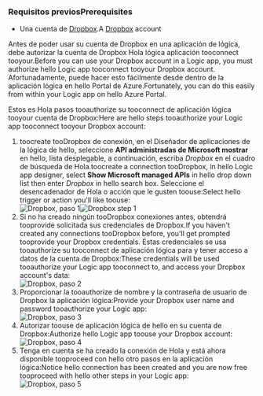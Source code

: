 ### <a name="prerequisites"></a><span data-ttu-id="e24eb-101">Requisitos previos</span><span class="sxs-lookup"><span data-stu-id="e24eb-101">Prerequisites</span></span>
* <span data-ttu-id="e24eb-102">Una cuenta de [Dropbox](https://www.Dropbox.com/).</span><span class="sxs-lookup"><span data-stu-id="e24eb-102">A [Dropbox](https://www.Dropbox.com/) account</span></span> 

<span data-ttu-id="e24eb-103">Antes de poder usar su cuenta de Dropbox en una aplicación de lógica, debe autorizar la cuenta de Dropbox Hola lógica aplicación tooconnect tooyour.</span><span class="sxs-lookup"><span data-stu-id="e24eb-103">Before you can use your Dropbox account in a Logic app, you must authorize hello Logic app tooconnect tooyour Dropbox account.</span></span> <span data-ttu-id="e24eb-104">Afortunadamente, puede hacer esto fácilmente desde dentro de la aplicación lógica en hello Portal de Azure.</span><span class="sxs-lookup"><span data-stu-id="e24eb-104">Fortunately, you can do this easily from within your Logic app on hello Azure Portal.</span></span> 

<span data-ttu-id="e24eb-105">Estos es Hola pasos tooauthorize su tooconnect de aplicación lógica tooyour cuenta de Dropbox:</span><span class="sxs-lookup"><span data-stu-id="e24eb-105">Here are hello steps tooauthorize your Logic app tooconnect tooyour Dropbox account:</span></span>

1. <span data-ttu-id="e24eb-106">toocreate tooDropbox de conexión, en el Diseñador de aplicaciones de la lógica de hello, seleccione **API administradas de Microsoft mostrar** en hello, lista desplegable, a continuación, escriba *Dropbox* en el cuadro de búsqueda de Hola.</span><span class="sxs-lookup"><span data-stu-id="e24eb-106">toocreate a connection tooDropbox, in hello Logic app designer, select **Show Microsoft managed APIs** in hello drop down list then enter *Dropbox* in hello search box.</span></span> <span data-ttu-id="e24eb-107">Seleccione el desencadenador de Hola o acción que le gusten toouse:</span><span class="sxs-lookup"><span data-stu-id="e24eb-107">Select hello trigger or action you'll like toouse:</span></span>  
   <span data-ttu-id="e24eb-108">![Dropbox, paso 1](./media/connectors-create-api-dropbox/dropbox-1.png)</span><span class="sxs-lookup"><span data-stu-id="e24eb-108">![Dropbox step 1](./media/connectors-create-api-dropbox/dropbox-1.png)</span></span>
2. <span data-ttu-id="e24eb-109">Si no ha creado ningún tooDropbox conexiones antes, obtendrá tooprovide solicitada sus credenciales de Dropbox.</span><span class="sxs-lookup"><span data-stu-id="e24eb-109">If you haven't created any connections tooDropbox before, you'll get prompted tooprovide your Dropbox credentials.</span></span> <span data-ttu-id="e24eb-110">Estas credenciales se usa tooauthorize su tooconnect de aplicación lógica para y tener acceso a datos de la cuenta de Dropbox:</span><span class="sxs-lookup"><span data-stu-id="e24eb-110">These credentials will be used tooauthorize your Logic app tooconnect to, and access your Dropbox account's data:</span></span>  
   ![Dropbox, paso 2](./media/connectors-create-api-dropbox/dropbox-2.png)
3. <span data-ttu-id="e24eb-112">Proporcionar la tooauthorize de nombre y la contraseña de usuario de Dropbox la aplicación lógica:</span><span class="sxs-lookup"><span data-stu-id="e24eb-112">Provide your Dropbox user name and password tooauthorize your Logic app:</span></span>  
   ![Dropbox, paso 3](./media/connectors-create-api-dropbox/dropbox-3.png)   
4. <span data-ttu-id="e24eb-114">Autorizar toouse de aplicación lógica de hello en su cuenta de Dropbox:</span><span class="sxs-lookup"><span data-stu-id="e24eb-114">Authorize hello Logic app toouse your Dropbox account:</span></span>  
   ![Dropbox, paso 4](./media/connectors-create-api-dropbox/dropbox-4.png)
5. <span data-ttu-id="e24eb-116">Tenga en cuenta se ha creado la conexión de Hola y está ahora disponible tooproceed con hello otro pasos en la aplicación lógica:</span><span class="sxs-lookup"><span data-stu-id="e24eb-116">Notice hello connection has been created and you are now free tooproceed with hello other steps in your Logic app:</span></span>  
   ![Dropbox, paso 5](./media/connectors-create-api-dropbox/dropbox-5.png)   

